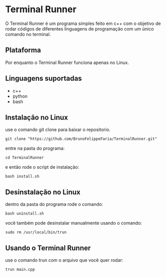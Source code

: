 # Terminal Runner

O Terminal Runner é um programa simples feito em c++ com o objetivo de rodar códigos de diferentes linguagens de programação com um único comando no terminal.

## Plataforma

Por enquanto o Terminal Runner funciona apenas no Linux. 

## Linguagens suportadas

- c++
- python
- bash

## Instalação no Linux

use o comando git clone para baixar o repositorio.

`git clone "https://github.com/BrunoFelippeFaria/TerminalRunner.git"`

entre na pasta do programa:

`cd TerminalRunner`

e então rode o script de instalação:

`bash install.sh`

## Desinstalação no Linux

dentro da pasta do programa rode o comando:

`bash uninstall.sh`

você também pode desinstalar manualmente usando o comando:

`sudo rm /usr/local/bin/trun`

 ## Usando o Terminal Runner

use o comando trun com o arquivo que você quer rodar:

`trun main.cpp`

